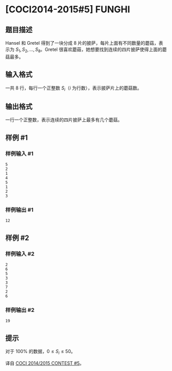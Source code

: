 # [COCI2014-2015#5] FUNGHI

## 题目描述

Hansel 和 Gretel 得到了一块分成 $8$ 片的披萨，每片上面有不同数量的蘑菇，表示为 $S_1,S_2,...,S_8$。Gretel 很喜欢蘑菇，她想要找到连续的四片披萨使得上面的蘑菇最多。

## 输入格式

一共 $8$ 行，每行一个正整数 $S_i$（$i$ 为行数），表示披萨片上的蘑菇数。

## 输出格式

一行一个正整数，表示连续的四片披萨上最多有几个蘑菇。

## 样例 #1

### 样例输入 #1
```
5
2
1
4
5
1
2
3
```

### 样例输出 #1

```
12
```

## 样例 #2

### 样例输入 #2
```
2
6
5
3
3
7
2
6
```

### 样例输出 #2

```
19
```

## 提示

对于 $100\%$ 的数据，$0 \leq S_i \leq 50$。

译自 [COCI 2014/2015 CONTEST #5](https://hsin.hr/coci/archive/2014_2015/contest5_tasks.pdf)。
